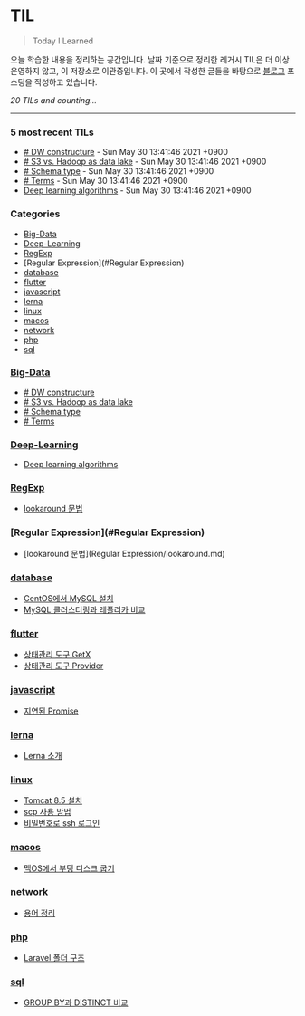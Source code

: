 # TIL
> Today I Learned

오늘 학습한 내용을 정리하는 공간입니다. 날짜 기준으로 정리한 레거시 TIL은 더 이상 운영하지 않고, 이 저장소로 이관중입니다. 이 곳에서 작성한 글들을 바탕으로 [블로그][1] 포스팅을 작성하고 있습니다.


_20 TILs and counting..._

---

### 5 most recent TILs

- [# DW constructure](Big-Data/dw-constructure.md) - Sun May 30 13:41:46 2021 +0900
- [# S3 vs. Hadoop as data lake](Big-Data/s3-vs-hadoop-as-lake.md) - Sun May 30 13:41:46 2021 +0900
- [# Schema type](Big-Data/schema-type.md) - Sun May 30 13:41:46 2021 +0900
- [# Terms](Big-Data/terms.md) - Sun May 30 13:41:46 2021 +0900
- [Deep learning algorithms](Deep-Learning/algorithms.md) - Sun May 30 13:41:46 2021 +0900

### Categories

- [Big-Data](#Big-Data)
- [Deep-Learning](#Deep-Learning)
- [RegExp](#RegExp)
- [Regular Expression](#Regular Expression)
- [database](#database)
- [flutter](#flutter)
- [javascript](#javascript)
- [lerna](#lerna)
- [linux](#linux)
- [macos](#macos)
- [network](#network)
- [php](#php)
- [sql](#sql)

### [Big-Data](#Big-Data)
- [# DW constructure](Big-Data/dw-constructure.md)
- [# S3 vs. Hadoop as data lake](Big-Data/s3-vs-hadoop-as-lake.md)
- [# Schema type](Big-Data/schema-type.md)
- [# Terms](Big-Data/terms.md)

### [Deep-Learning](#Deep-Learning)
- [Deep learning algorithms](Deep-Learning/algorithms.md)

### [RegExp](#RegExp)
- [lookaround 문법](RegExp/lookaround.md)

### [Regular Expression](#Regular Expression)
- [lookaround 문법](Regular Expression/lookaround.md)

### [database](#database)
- [CentOS에서 MySQL 설치](database/installing-mysql.md)
- [MySQL 클러스터링과 레플리카 비교](database/mysql-cluster-vs-replica.md)

### [flutter](#flutter)
- [상태관리 도구 GetX](flutter/state-management-getx.md)
- [상태관리 도구 Provider](flutter/state-management-provider.md)

### [javascript](#javascript)
- [지연된 Promise](javascript/delaying-promise.md)

### [lerna](#lerna)
- [Lerna 소개](lerna/introduction.md)

### [linux](#linux)
- [Tomcat 8.5 설치](linux/install-tomcat.md)
- [scp 사용 방법](linux/scp-usage.md)
- [비밀번호로 ssh 로그인](linux/ssh-password-login.md)

### [macos](#macos)
- [맥OS에서 부팅 디스크 굽기](macos/booting-disc.md)

### [network](#network)
- [용어 정리](network/terms.md)

### [php](#php)
- [Laravel 폴더 구조](php/laravel-folder-structure.md)

### [sql](#sql)
- [GROUP BY과 DISTINCT 비교](sql/group-by-vs-distinct.md)

[1]: https://yangeok.github.io/

